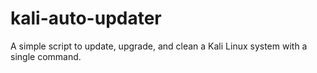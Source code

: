 # kali-auto-updater
A simple script to update, upgrade, and clean a Kali Linux system with a single command.
